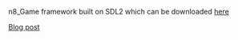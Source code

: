 n8_Game framework built on SDL2 which can be downloaded [here](https://www.libsdl.org/download-2.0.php)

[Blog post](http://n8ebel.github.io/2014/11/16/Building-A-Simple-Game-Framework/)


